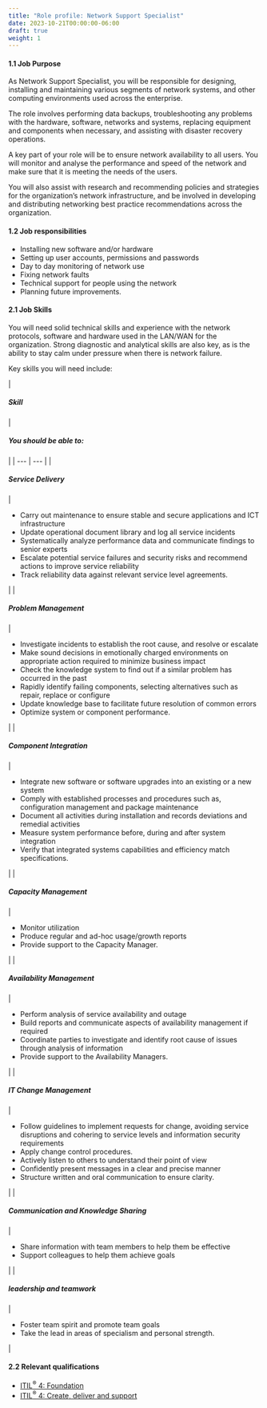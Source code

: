 ```yaml
---
title: "Role profile: Network Support Specialist"
date: 2023-10-21T00:00:00-06:00
draft: true
weight: 1
---
```


#### 1.1 Job Purpose

As Network Support Specialist, you will be responsible for designing, installing and maintaining various segments of network systems, and other computing environments used across the enterprise.

The role involves performing data backups, troubleshooting any problems with the hardware, software, networks and systems, replacing equipment and components when necessary, and assisting with disaster recovery operations.

A key part of your role will be to ensure network availability to all users. You will monitor and analyse the performance and speed of the network and make sure that it is meeting the needs of the users.

You will also assist with research and recommending policies and strategies for the organization’s network infrastructure, and be involved in developing and distributing networking best practice recommendations across the organization.

#### 1.2 Job responsibilities

*   Installing new software and/or hardware
*   Setting up user accounts, permissions and passwords
*   Day to day monitoring of network use
*   Fixing network faults
*   Technical support for people using the network
*   Planning future improvements.

#### 2.1 Job Skills

You will need solid technical skills and experience with the network protocols, software and hardware used in the LAN/WAN for the organization. Strong diagnostic and analytical skills are also key, as is the ability to stay calm under pressure when there is network failure.

Key skills you will need include:

| 
##### **Skill**

 | 

##### **You should be able to:**

 |
| --- | --- |
| 

##### **Service Delivery**

 | 

*   Carry out maintenance to ensure stable and secure applications and ICT infrastructure
*   Update operational document library and log all service incidents
*   Systematically analyze performance data and communicate findings to senior experts
*   Escalate potential service failures and security risks and recommend actions to improve service reliability
*   Track reliability data against relevant service level agreements.



 |
| 

##### **Problem Management**

 | 

*   Investigate incidents to establish the root cause, and resolve or escalate
*   Make sound decisions in emotionally charged environments on appropriate action required to minimize business impact
*   Check the knowledge system to find out if a similar problem has occurred in the past
*   Rapidly identify failing components, selecting alternatives such as repair, replace or configure
*   Update knowledge base to facilitate future resolution of common errors
*   Optimize system or component performance.



 |
| 

##### **Component Integration**

 | 

*   Integrate new software or software upgrades into an existing or a new system
*   Comply with established processes and procedures such as, configuration management and package maintenance
*   Document all activities during installation and records deviations and remedial activities
*   Measure system performance before, during and after system integration
*   Verify that integrated systems capabilities and efficiency match specifications.



 |
| 

##### **Capacity Management**

 | 

*   Monitor utilization
*   Produce regular and ad-hoc usage/growth reports
*   Provide support to the Capacity Manager.

 |
| 

##### **Availability Management**

 | 

*   Perform analysis of service availability and outage
*   Build reports and communicate aspects of availability management if required
*   Coordinate parties to investigate and identify root cause of issues through analysis of information
*   Provide support to the Availability Managers.



 |
| 

##### **IT Change Management**

 | 

*   Follow guidelines to implement requests for change, avoiding service disruptions and cohering to service levels and information security requirements
*   Apply change control procedures.
*   Actively listen to others to understand their point of view
*   Confidently present messages in a clear and precise manner
*   Structure written and oral communication to ensure clarity.

 |
| 

##### **Communication and Knowledge Sharing**

 | 

*   Share information with team members to help them be effective
*   Support colleagues to help them achieve goals



 |
| 

##### leadership and teamwork

 | 

*   Foster team spirit and promote team goals
*   Take the lead in areas of specialism and personal strength.

 |

#### 2.2 Relevant qualifications

*   [ITIL<sup>®</sup> 4: Foundation](https://www.axelos.com/certifications/itil-service-management/itil-4-foundation)
*   [ITIL<sup>®</sup> 4: Create, deliver and support](https://www.axelos.com/certifications/itil-service-management/managing-professional/create-deliver-and-support)
